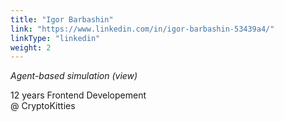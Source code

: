 ```yaml
---
title: "Igor Barbashin"
link: "https://www.linkedin.com/in/igor-barbashin-53439a4/"
linkType: "linkedin"
weight: 2
---
```

*Agent-based simulation (view)*

12 years Frontend Developement  
@ CryptoKitties



